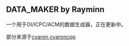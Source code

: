 ## DATA_MAKER by Rayminn

一个用于OI/ICPC/ACM的数据生成器，正在更新中。

部分来源于[cyaron](https://github.com/luogu-dev/cyaron),[cyaroncpp](https://github.com/RainboyNoip/cyaroncpp)
